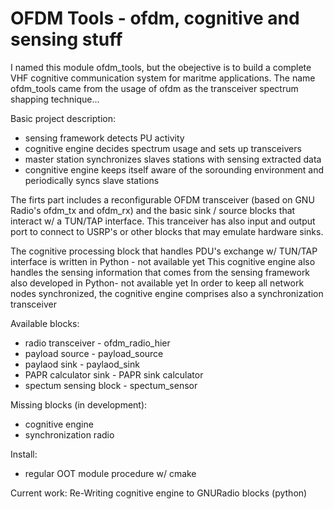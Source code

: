 OFDM Tools - ofdm, cognitive and sensing stuff
==========

I named this module ofdm_tools, but the obejective is to build a complete
VHF cognitive communication system for maritme applications.
The name ofdm_tools came from the usage of ofdm as the transceiver spectrum shapping technique...

Basic project description:
- sensing framework detects PU activity
- cognitive engine decides spectrum usage and sets up transceivers
- master station synchronizes slaves stations with sensing extracted data
- congnitive engine keeps itself aware of the sorounding environment and periodically syncs slave stations

The firts part includes a reconfigurable OFDM transceiver (based on GNU Radio's ofdm_tx and ofdm_rx) and the basic sink / source blocks that interact w/ a TUN/TAP interface. This tranceiver has also input and output port to connect to USRP's or other blocks that may emulate hardware sinks.

The cognitive processing block that handles PDU's exchange w/ TUN/TAP interface is written in Python - not available yet
This cognitive engine also handles the sensing information that comes from the sensing framework also developed in Python- not available yet
In order to keep all network nodes synchronized, the cognitive engine comprises also a synchronization transceiver

Available blocks:
- radio transceiver - ofdm_radio_hier
- payload source - payload_source
- paylaod sink - paylaod_sink
- PAPR calculator sink - PAPR sink calculator
- spectum sensing block - spectum_sensor

Missing blocks (in development):
- cognitive engine
- synchronization radio


Install:
- regular OOT module procedure w/ cmake

Current work:
Re-Writing cognitive engine to GNURadio blocks (python)
